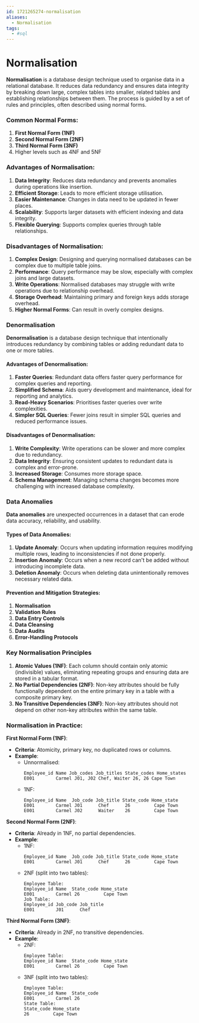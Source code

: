 ```yaml
---
id: 1721265274-normalisation
aliases:
  - Normalisation
tags:
  - #sql
---
```


# Normalisation

**Normalisation** is a database design technique used to organise data in a relational database. It reduces data redundancy and ensures data integrity by breaking down large, complex tables into smaller, related tables and establishing relationships between them. The process is guided by a set of rules and principles, often described using normal forms.

### Common Normal Forms:
1. **First Normal Form (1NF)**
2. **Second Normal Form (2NF)**
3. **Third Normal Form (3NF)**
4. Higher levels such as 4NF and 5NF

### Advantages of Normalisation:
1. **Data Integrity**: Reduces data redundancy and prevents anomalies during operations like insertion.
2. **Efficient Storage**: Leads to more efficient storage utilisation.
3. **Easier Maintenance**: Changes in data need to be updated in fewer places.
4. **Scalability**: Supports larger datasets with efficient indexing and data integrity.
5. **Flexible Querying**: Supports complex queries through table relationships.

### Disadvantages of Normalisation:
1. **Complex Design**: Designing and querying normalised databases can be complex due to multiple table joins.
2. **Performance**: Query performance may be slow, especially with complex joins and large datasets.
3. **Write Operations**: Normalised databases may struggle with write operations due to relationship overhead.
4. **Storage Overhead**: Maintaining primary and foreign keys adds storage overhead.
5. **Higher Normal Forms**: Can result in overly complex designs.

### Denormalisation
**Denormalisation** is a database design technique that intentionally introduces redundancy by combining tables or adding redundant data to one or more tables.

#### Advantages of Denormalisation:
1. **Faster Queries**: Redundant data offers faster query performance for complex queries and reporting.
2. **Simplified Schema**: Aids query development and maintenance, ideal for reporting and analytics.
3. **Read-Heavy Scenarios**: Prioritises faster queries over write complexities.
4. **Simpler SQL Queries**: Fewer joins result in simpler SQL queries and reduced performance issues.

#### Disadvantages of Denormalisation:
1. **Write Complexity**: Write operations can be slower and more complex due to redundancy.
2. **Data Integrity**: Ensuring consistent updates to redundant data is complex and error-prone.
3. **Increased Storage**: Consumes more storage space.
4. **Schema Management**: Managing schema changes becomes more challenging with increased database complexity.

### Data Anomalies
**Data anomalies** are unexpected occurrences in a dataset that can erode data accuracy, reliability, and usability.

#### Types of Data Anomalies:
1. **Update Anomaly**: Occurs when updating information requires modifying multiple rows, leading to inconsistencies if not done properly.
2. **Insertion Anomaly**: Occurs when a new record can't be added without introducing incomplete data.
3. **Deletion Anomaly**: Occurs when deleting data unintentionally removes necessary related data.

#### Prevention and Mitigation Strategies:
1. **Normalisation**
2. **Validation Rules**
3. **Data Entry Controls**
4. **Data Cleansing**
5. **Data Audits**
6. **Error-Handling Protocols**

### Key Normalisation Principles
1. **Atomic Values (1NF)**: Each column should contain only atomic (indivisible) values, eliminating repeating groups and ensuring data are stored in a tabular format.
2. **No Partial Dependencies (2NF)**: Non-key attributes should be fully functionally dependent on the entire primary key in a table with a composite primary key.
3. **No Transitive Dependencies (3NF)**: Non-key attributes should not depend on other non-key attributes within the same table.

### Normalisation in Practice:

**First Normal Form (1NF)**:
- **Criteria**: Atomicity, primary key, no duplicated rows or columns.
- **Example**:
  - Unnormalised: 
    ```
    Employee_id Name Job_codes Job_titles State_codes Home_states
    E001        Carmel J01, J02 Chef, Waiter 26, 26 Cape Town
    ```
  - 1NF: 
    ```
    Employee_id Name  Job_code Job_title State_code Home_state
    E001        Carmel J01      Chef      26         Cape Town
    E001        Carmel J02      Waiter    26         Cape Town
    ```

**Second Normal Form (2NF)**:
- **Criteria**: Already in 1NF, no partial dependencies.
- **Example**:
  - 1NF: 
    ```
    Employee_id Name  Job_code Job_title State_code Home_state
    E001        Carmel J01      Chef      26         Cape Town
    ```
  - 2NF (split into two tables): 
    ```
    Employee Table: 
    Employee_id Name  State_code Home_state
    E001        Carmel 26         Cape Town
    Job Table: 
    Employee_id Job_code Job_title
    E001        J01      Chef
    ```

**Third Normal Form (3NF)**:
- **Criteria**: Already in 2NF, no transitive dependencies.
- **Example**:
  - 2NF: 
    ```
    Employee Table: 
    Employee_id Name  State_code Home_state
    E001        Carmel 26         Cape Town
    ```
  - 3NF (split into two tables): 
    ```
    Employee Table: 
    Employee_id Name  State_code
    E001        Carmel 26
    State Table: 
    State_code Home_state
    26         Cape Town
    ```
